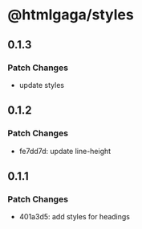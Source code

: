 # @htmlgaga/styles

## 0.1.3

### Patch Changes

- update styles

## 0.1.2

### Patch Changes

- fe7dd7d: update line-height

## 0.1.1

### Patch Changes

- 401a3d5: add styles for headings
